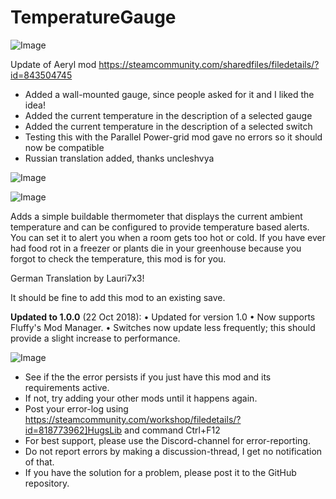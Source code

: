 # TemperatureGauge

![Image](https://i.imgur.com/buuPQel.png)

Update of Aeryl mod
https://steamcommunity.com/sharedfiles/filedetails/?id=843504745

- Added a wall-mounted gauge, since people asked for it and I liked the idea!
- Added the current temperature in the description of a selected gauge
- Added the current temperature in the description of a selected switch
- Testing this with the Parallel Power-grid mod gave no errors so it should now be compatible
- Russian translation added, thanks uncleshvya

![Image](https://i.imgur.com/pufA0kM.png)

	
![Image](https://i.imgur.com/Z4GOv8H.png)


Adds a simple buildable thermometer that displays the current ambient temperature and can be configured to provide temperature based alerts. You can set it to alert you when a room gets too hot or cold. If you have ever had food rot in a freezer or plants die in your greenhouse because you forgot to check the temperature, this mod is for you.

German Translation by Lauri7x3!

It should be fine to add this mod to an existing save.

**Updated to 1.0.0** (22 Oct 2018):
• Updated for version 1.0
• Now supports Fluffy's Mod Manager.
• Switches now update less frequently; this should provide a slight increase to performance.


![Image](https://i.imgur.com/PwoNOj4.png)



-  See if the the error persists if you just have this mod and its requirements active.
-  If not, try adding your other mods until it happens again.
-  Post your error-log using https://steamcommunity.com/workshop/filedetails/?id=818773962]HugsLib and command Ctrl+F12
-  For best support, please use the Discord-channel for error-reporting.
-  Do not report errors by making a discussion-thread, I get no notification of that.
-  If you have the solution for a problem, please post it to the GitHub repository.




